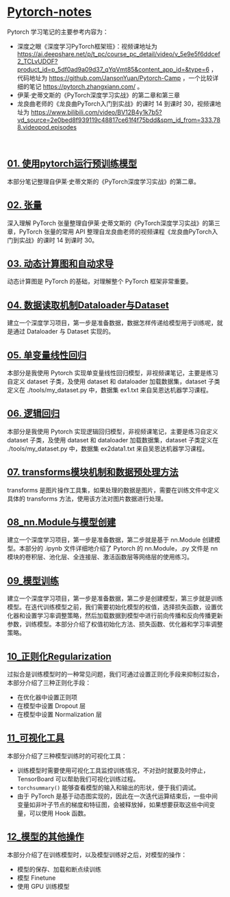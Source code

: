 # [Pytorch-notes](https://github.com/LiuWeiAIinBio/Pytorch-notes)

Pytorch 学习笔记的主要参考内容为：
- 深度之眼《深度学习PyTorch框架班》：视频课地址为 https://ai.deepshare.net/p/t_pc/course_pc_detail/video/v_5e9e5f6ddcef2_TCLvUDOF?product_id=p_5df0ad9a09d37_qYqVmt85&content_app_id=&type=6 ，代码地址为 https://github.com/JansonYuan/Pytorch-Camp ，一个比较详细的笔记 https://pytorch.zhangxiann.com/ 。
- 伊莱·史蒂文斯的《PyTorch深度学习实战》的第二章和第三章
- 龙良曲老师的《龙良曲PyTorch入门到实战》的课时 14 到课时 30，视频课地址为 https://www.bilibili.com/video/BV12B4y1k7b5?vd_source=2e0bed8f939119c48817ce61f4f75bdd&spm_id_from=333.788.videopod.episodes

<br/>

## [01. 使用pytorch运行预训练模型](https://github.com/LiuWeiAIinBio/Pytorch-notes/tree/main/01_%E4%BD%BF%E7%94%A8pytorch%E8%BF%90%E8%A1%8C%E9%A2%84%E8%AE%AD%E7%BB%83%E6%A8%A1%E5%9E%8B)
本部分笔记整理自伊莱·史蒂文斯的《PyTorch深度学习实战》的第二章。

## [02. 张量](https://github.com/LiuWeiAIinBio/Pytorch-notes/tree/main/02_%E5%BC%A0%E9%87%8F)
深入理解 PyTorch 张量整理自伊莱·史蒂文斯的《PyTorch深度学习实战》的第三章，PyTorch 张量的常用 API 整理自龙良曲老师的视频课程《龙良曲PyTorch入门到实战》的课时 14 到课时 30。

## [03. 动态计算图和自动求导](https://github.com/LiuWeiAIinBio/Pytorch-notes/tree/main/03_%E5%8A%A8%E6%80%81%E8%AE%A1%E7%AE%97%E5%9B%BE%E5%92%8C%E8%87%AA%E5%8A%A8%E6%B1%82%E5%AF%BC)
动态计算图是 PyTorch 的基础，对理解整个 PyTorch 框架非常重要。

## [04. 数据读取机制Dataloader与Dataset](https://github.com/LiuWeiAIinBio/Pytorch-notes/tree/main/04_%E6%95%B0%E6%8D%AE%E8%AF%BB%E5%8F%96%E6%9C%BA%E5%88%B6Dataloader%E4%B8%8EDataset)
建立一个深度学习项目，第一步是准备数据，数据怎样传递给模型用于训练呢，就是通过 Dataloader 与 Dataset 实现的。

## [05. 单变量线性回归](https://github.com/LiuWeiAIinBio/Pytorch-notes/tree/main/05_%E5%8D%95%E5%8F%98%E9%87%8F%E7%BA%BF%E6%80%A7%E5%9B%9E%E5%BD%92)
本部分是我使用 Pytorch 实现单变量线性回归模型，非视频课笔记，主要是练习自定义 dataset 子类，及使用 dataset 和 dataloader 加载数据集，dataset 子类定义在 ./tools/my_dataset.py 中，数据集 ex1.txt 来自吴恩达机器学习课程。

## [06. 逻辑回归](https://github.com/LiuWeiAIinBio/Pytorch-notes/tree/main/06_%E9%80%BB%E8%BE%91%E5%9B%9E%E5%BD%92)
本部分是我使用 Pytorch 实现逻辑回归模型，非视频课笔记，主要是练习自定义 dataset 子类，及使用 dataset 和 dataloader 加载数据集，dataset 子类定义在 ./tools/my_dataset.py 中，数据集 ex2data1.txt 来自吴恩达机器学习课程。

## [07. transforms模块机制和数据预处理方法](https://github.com/LiuWeiAIinBio/Pytorch-notes/tree/main/07_transforms%E6%A8%A1%E5%9D%97%E6%9C%BA%E5%88%B6%E5%92%8C%E6%95%B0%E6%8D%AE%E9%A2%84%E5%A4%84%E7%90%86%E6%96%B9%E6%B3%95)
transforms 是图片操作工具集，如果处理的数据是图片，需要在训练文件中定义具体的 transforms 方法，使用该方法对图片数据进行处理。

## [08_nn.Module与模型创建](https://github.com/LiuWeiAIinBio/Pytorch-notes/tree/main/08_nn.Module%E4%B8%8E%E6%A8%A1%E5%9E%8B%E5%88%9B%E5%BB%BA)
建立一个深度学习项目，第一步是准备数据，第二步就是基于 nn.Module 创建模型。本部分的 .ipynb 文件详细地介绍了 Pytorch 的 nn.Module，.py 文件是 nn 模块的卷积层、池化层、全连接层、激活函数层等网络层的使用练习。

## [09_模型训练](https://github.com/LiuWeiAIinBio/Pytorch-notes/tree/main/09_%E6%A8%A1%E5%9E%8B%E8%AE%AD%E7%BB%83)
建立一个深度学习项目，第一步是准备数据，第二步是创建模型，第三步就是训练模型。在迭代训练模型之前，我们需要初始化模型的权值，选择损失函数，设置优化器和设置学习率调整策略，然后加载数据到模型中进行前向传播和反向传播更新参数，训练模型。本部分介绍了权值初始化方法、损失函数、优化器和学习率调整策略。

## [10_正则化Regularization](https://github.com/LiuWeiAIinBio/Pytorch-notes/tree/main/10_%E6%AD%A3%E5%88%99%E5%8C%96Regularization)
过拟合是训练模型时的一种常见问题，我们可通过设置正则化手段来抑制过拟合，本部分介绍了三种正则化手段：
- 在优化器中设置正则项
- 在模型中设置 Dropout 层
- 在模型中设置 Normalization 层

## [11_可视化工具](https://github.com/LiuWeiAIinBio/Pytorch-notes/tree/main/11_%E5%8F%AF%E8%A7%86%E5%8C%96%E5%B7%A5%E5%85%B7)
本部分介绍了三种模型训练时的可视化工具：
- 训练模型时需要使用可视化工具监控训练情况，不对劲时就要及时停止，TensorBoard 可以帮助我们可视化训练过程。
- `torchsummary()` 能够查看模型的输入和输出的形状，便于我们调试。
- 由于 PyTorch 是基于动态图实现的，因此在一次迭代运算结束后，一些中间变量如非叶子节点的梯度和特征图，会被释放掉，如果想要获取这些中间变量，可以使用 Hook 函数。

## [12_模型的其他操作](https://github.com/LiuWeiAIinBio/Pytorch-notes/tree/main/12_%E6%A8%A1%E5%9E%8B%E7%9A%84%E5%85%B6%E4%BB%96%E6%93%8D%E4%BD%9C)
本部分介绍了在训练模型时，以及模型训练好之后，对模型的操作：
- 模型的保存、加载和断点续训练
- 模型 Finetune
- 使用 GPU 训练模型
